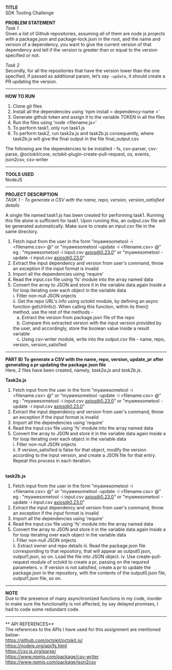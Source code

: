 **TITLE** </br>
SDK Tooling Challenge</br>

**PROBLEM STATEMENT**</br>
_Task 1_ </br>
Given a list of Github repositories, assuming all of them are node js projects with a package.json and package-lock.json in the root, and the name and version of a dependency, you want to give the current version of that dependency and tell if the version is greater than or equal to the version specified or not.</br>

_Task 2_ <br>
Secondly, for all the repositories that have the version lower than the one specified, if passed as additional param, let’s say `-update`, it should create a PR updating the version. </br>

----------------------------------------------



****HOW TO RUN****
  1. Clone git files
  2. Install all the dependencies using 'npm install < dependency-name >'
  3. Generate github token and assign it to the variable TOKEN in all the files
  4. Run the files using 'node <filename.js>'
  5. To perform task1, only run task1.js
  6. To perform task2, run task2a.js and task2b.js consequently, where task2b.js will give the final output in the file final_output.csv
  
  The following are the dependencies to be installed - 
  fs,
  csv-parser,
  csv-parse,
  @octokit/core,
  octokit-plugin-create-pull-request,
  os,
  events,
  json2csv,
  csv-writer
  
  --------------------------
  **TOOLS USED** </br>
  NodeJS
  
  ----------------------------

  **PROJECT DESCRIPTION** </br>
  _TASK 1 -  To generate a CSV with the name, repo, version, version_satisfied details_
  
 A single file named task1.js has been created for performing task1. Running this file alone is sufficient for task1. Upon running this, an output.csv file will be generated automatically. Make sure to create an _input.csv_ file in the same directory. </br>
  1. Fetch input from the user in the form "myawesometool -i <filename.csv> <dependency-name>@<version>" or "myawesometool -update -i <filename.csv> <dependency-name>@<version>" </br>
      eg : "myawesometool -i input.csv axios@0.23.0" or "myawesometool -update -i input.csv axios@0.23.0"
  2. Extract the input dependency and version from user's command, throw an exception if the input format is invalid
  3. Import all the dependencies using 'require'
  4. Read the input.csv file using 'fs' module into the array named data
  5. Convert the array to JSON and store it in the variable data again
  Inside a for loop iterating over each object in the variable data </br>
    i.  Filter non-null JSON onjects</br>
    ii. Get the repo URL's info using octokit module, by defining an async function getUrlInfo(). When calling this function, within its then() method, use the rest of the methods - </br>
      &nbsp;&nbsp; a. Extract the version from package.json file of the repo</br>
      &nbsp;&nbsp; b. Compare this extracted version with the input version provided by the user, and accordingly, store the boolean value inside a result variable </br>
      &nbsp;&nbsp; c. Using csv-writer module, write into the output.csv file - name, repo, version, version_satisfied</br>
     
  -------------------------
      
**PART B) To generate a CSV with the name, repo, version, update_pr after generating a pr updating the package.json file** </br>
Here, 2 files have been created, namely, _task2a.js_ and _task2b.js_. </br>

**Task2a.js**
  1. Fetch input from the user in the form "myawesometool -i <filename.csv> <dependency-name>@<version>" or "myawesometool -update -i <filename.csv> <dependency-name>@<version>" </br>
      eg : "myawesometool -i input.csv axios@0.23.0" or "myawesometool -update -i input.csv axios@0.23.0"
  2. Extract the input dependency and version from user's command, throw an exception if the input format is invalid
  3. Import all the dependencies using 'require'
  4. Read the input.csv file using 'fs' module into the array named data
  5. Convert the array to JSON and store it in the variable data again
  Inside a for loop iterating over each object in the variable data </br>
    i.  Filter non-null JSON onjects</br>
    ii. If version_satisfied is false for that object, modify the version according to the input version, and create a JSON file for that entry. Repeat this process in each iteration. </br></br>


**task2b.js** </br>

  1. Fetch input from the user in the form "myawesometool -i <filename.csv> <dependency-name>@<version>" or "myawesometool -update -i <filename.csv> <dependency-name>@<version>" </br>
      eg : "myawesometool -i input.csv axios@0.23.0" or "myawesometool -update -i input.csv axios@0.23.0"
  2. Extract the input dependency and version from user's command, throw an exception if the input format is invalid
  3. Import all the dependencies using 'require'
  4. Read the input.csv file using 'fs' module into the array named data
  5. Convert the array to JSON and store it in the variable data again
  Inside a for loop iterating over each object in the variable data </br>
    i.  Filter non-null JSON onjects</br>
    ii. Extract owner and repo details
    iii. Read the package.json file corresponding to that repository, that will appear as output0.json, output1.json, so on. Load the file into JSON object.
    iv.  Use create-pull-request module of octokit to create a pr, passing on the required parameters.
    v.   If version is not satisfied, create a pr to update the package.json in the repository, with the contents of the output0.json file, output1.json file, so on.
  
  
  ---------------------------
  
  **NOTE** </br>
Due to the presence of many asynchronized functions in my code, inorder to make sure the functionality is not affected, by say delayed promises, I had to code some redundant code. 
  
  
 -----------------------------
  
**  API REFERENCES** </br>
  The references to the APIs I have used for this assignment are mentioned below- </br>
  https://github.com/octokit/octokit.js/ </br>
  https://nodejs.org/api/fs.html </br>
  https://csv.js.org/parse/ </br>
  https://www.npmjs.com/package/csv-writer </br>
  https://www.npmjs.com/package/json2csv 


    
  
 


